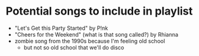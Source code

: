 # Potential songs to include in playlist

- "Let's Get this Party Started" by P!nk
- "Cheers for the Weekend" (what is that song called?) by Rhianna
- zombie song from the 1990s because I'm feeling old school
  - but not so old school that we'll do disco
